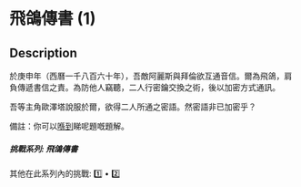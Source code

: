 飛鴿傳書 (1)
===

## Description

於庚申年（西曆一千八百六十年），吾敵阿麗斯與拜倫欲互通音信。爾為飛鴿，肩負傳遞書信之責。為防他人竊聽，二人行密鑰交換之術，後以加密方式通訊。

吾等主角歐澤塔說服於爾，欲得二人所通之密語。然密語非已加密乎？

備註：你可以[喺到](https://hackmd.io/@blackb6a/hkcert-ctf-2024-ii-zh-449d7d78f978a2d4)睇呢題嘅題解。

##### 挑戰系列: 飛鴿傳書

其他在此系列內的挑戰: [1️⃣](/challenges/220391850) • [2️⃣](/challenges/454056428)

